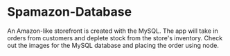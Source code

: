 # Spamazon-Database

 An Amazon-like storefront is created with the MySQL. The app will take in orders from customers and deplete stock from the store's inventory. Check out the images for the MySQL database and placing the order using node. 